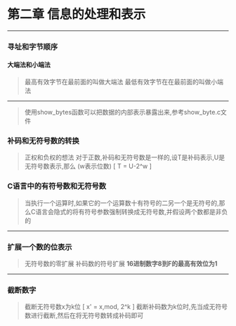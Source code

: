 



# 第二章 信息的处理和表示

---
### 寻址和字节顺序
#### 大端法和小端法
> 最高有效字节在最前面的叫做大端法
> 最低有效字节在在最前面的叫做小端法

---
> 使用show_bytes函数可以把数据的内部表示暴露出来,参考show_byte.c文件
### 补码和无符号数的转换
> 正权和负权的想法
> 对于正数,补码和无符号数是一样的,设T是补码表示,U是无符号数表示,那么 (w表示位数)
> \[
  T = U-2^w
> \]

### C语言中的有符号数和无符号数
> 当执行一个运算时,如果它的一个运算数十有符号的二另一个是无符号的,那么C语言会隐式的将有符号参数强制转换成无符号数,并假设两个数都是非负的

---
### 扩展一个数的位表示
> 无符号数的零扩展
> 补码数的符号扩展
> **16进制数字8到F的最高有效位为1**
---

### 截断数字

> 截断无符号数x为k位
> \[
 x' = x\,mod\, 2^k
> \]
> 截断补码数为k位时,先当成无符号数进行截断,然后在将无符号数转成补码即可
